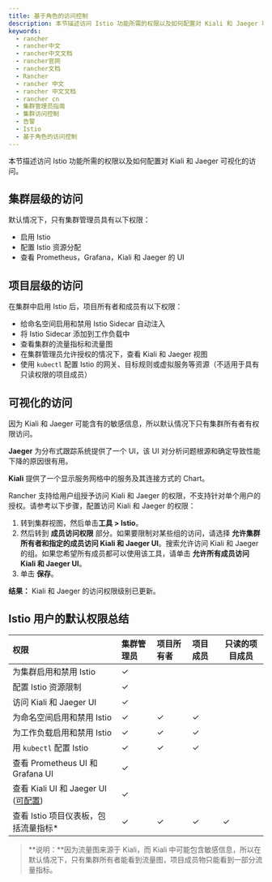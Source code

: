 ```yaml
---
title: 基于角色的访问控制
description: 本节描述访问 Istio 功能所需的权限以及如何配置对 Kiali 和 Jaeger 可视化的访问。默认情况下，只有集群管理员可以为集群启用 Istio、为 Istio 配置资源分配、查看 Prometheus，Grafana，Kiali 和 Jaeger 的 UI。
keywords:
  - rancher
  - rancher中文
  - rancher中文文档
  - rancher官网
  - rancher文档
  - Rancher
  - rancher 中文
  - rancher 中文文档
  - rancher cn
  - 集群管理员指南
  - 集群访问控制
  - 告警
  - Istio
  - 基于角色的访问控制
---
```


本节描述访问 Istio 功能所需的权限以及如何配置对 Kiali 和 Jaeger 可视化的访问。

## 集群层级的访问

默认情况下，只有集群管理员具有以下权限：

- 启用 Istio
- 配置 Istio 资源分配
- 查看 Prometheus，Grafana，Kiali 和 Jaeger 的 UI

## 项目层级的访问

在集群中启用 Istio 后，项目所有者和成员有以下权限：

- 给命名空间启用和禁用 Istio Sidecar 自动注入
- 将 Istio Sidecar 添加到工作负载中
- 查看集群的流量指标和流量图
- 在集群管理员允许授权的情况下，查看 Kiali 和 Jaeger 视图
- 使用 `kubectl` 配置 Istio 的网关、目标规则或虚拟服务等资源（不适用于具有只读权限的项目成员）

## 可视化的访问

因为 Kiali 和 Jaeger 可能含有的敏感信息，所以默认情况下只有集群所有者有权限访问。

**Jaeger** 为分布式跟踪系统提供了一个 UI，该 UI 对分析问题根源和确定导致性能下降的原因很有用。

**Kiali** 提供了一个显示服务网格中的服务及其连接方式的 Chart。

Rancher 支持给用户组授予访问 Kiali 和 Jaeger 的权限，不支持针对单个用户的授权。请参考以下步骤，配置访问 Kiali 和 Jaeger 的权限：

1. 转到集群视图，然后单击**工具 > Istio**。
1. 然后转到 **成员访问权限** 部分。如果要限制对某些组的访问，请选择 **允许集群所有者和指定的成员访问 Kiali 和 Jaeger UI**。搜索允许访问 Kiali 和 Jaeger 的组。如果您希望所有成员都可以使用该工具，请单击 **允许所有成员访问 Kiali 和 Jaeger UI**。
1. 单击 **保存**。

**结果：** Kiali 和 Jaeger 的访问权限级别已更新。

## Istio 用户的默认权限总结

| 权限                                                             | 集群管理员 | 项目所有者 | 项目成员 | 只读的项目成员 |
| :--------------------------------------------------------------- | :--------- | :--------- | :------- | -------------- |
| 为集群启用和禁用 Istio                                           | ✓          |            |          |                |
| 配置 Istio 资源限制                                              | ✓          |            |          |                |
| 访问 Kiali 和 Jaeger UI                                          | ✓          |            |          |                |
| 为命名空间启用和禁用 Istio                                       | ✓          | ✓          | ✓        |                |
| 为工作负载启用和禁用 Istio                                       | ✓          | ✓          | ✓        |                |
| 用 `kubectl` 配置 Istio                                          | ✓          | ✓          | ✓        |                |
| 查看 Prometheus UI 和 Grafana UI                                 | ✓          |            |          |                |
| 查看 Kiali UI 和 Jaeger UI ([可配置](#access-to-visualizations)) | ✓          |            |          |                |
| 查看 Istio 项目仪表板，包括流量指标\*                            | ✓          | ✓          | ✓        | ✓              |

> **说明：**因为流量图来源于 Kiali，而 Kiali 中可能包含敏感信息，所以在默认情况下，只有集群所有者能看到流量图，项目成员物只能看到一部分流量指标。
